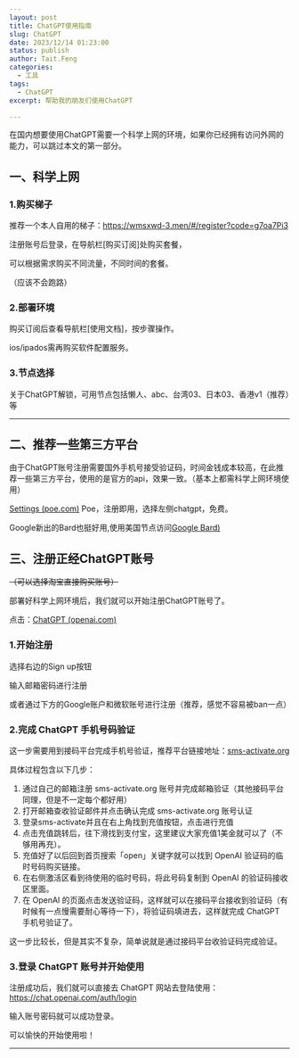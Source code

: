 ```yaml
---
layout: post
title: ChatGPT使用指南
slug: ChatGPT
date: 2023/12/14 01:23:00
status: publish
author: Tait.Feng
categories:
  - 工具
tags:
  - ChatGPT
excerpt: 帮助我的朋友们使用ChatGPT

---
```


在国内想要使用ChatGPT需要一个科学上网的环境，如果你已经拥有访问外网的能力，可以跳过本文的第一部分。

## 一、科学上网

### 1.购买梯子

推荐一个本人自用的梯子：https://wmsxwd-3.men/#/register?code=g7oa7Pi3

注册账号后登录，在导航栏[购买订阅]处购买套餐，

可以根据需求购买不同流量，不同时间的套餐。

（应该不会跑路）

### 2.部署环境

购买订阅后查看导航栏[使用文档]，按步骤操作。

ios/ipados需再购买软件配置服务。

### 3.节点选择

关于ChatGPT解锁，可用节点包括懒人、abc、台湾03、日本03、香港v1（推荐）等

---------------

## 二、推荐一些第三方平台

由于ChatGPT账号注册需要国外手机号接受验证码，时间金钱成本较高，在此推荐一些第三方平台，使用的是官方的api，效果一致。（基本上都需科学上网环境使用）

[Settings (poe.com)](https://poe.com/ChatGPT)  Poe，注册即用，选择左侧chatgpt，免费。

Google新出的Bard也挺好用,使用美国节点访问[Google Bard)](https://bard.google.com/chat)

## 三、注册正经ChatGPT账号

~~（可以选择淘宝直接购买账号）~~

部署好科学上网环境后，我们就可以开始注册ChatGPT账号了。

点击：[ChatGPT (openai.com)](https://chat.openai.com/)

### 1.开始注册

选择右边的Sign up按钮

输入邮箱密码进行注册

或者通过下方的Google账户和微软账号进行注册（推荐，感觉不容易被ban一点）

### 2.完成 ChatGPT 手机号码验证

这一步需要用到接码平台完成手机号验证，推荐平台链接地址：[sms-activate.org](https://sms-activate.org/?ref=1991106)

具体过程包含以下几步：

1. 通过自己的邮箱注册 sms-activate.org 账号并完成邮箱验证（其他接码平台同理，但是不一定每个都好用）
2. 打开邮箱查收验证邮件并点击确认完成 sms-activate.org 账号认证
3. 登录sms-activate并且在右上角找到充值按钮，点击进行充值
4. 点击充值跳转后，往下滑找到支付宝，这里建议大家充值1美金就可以了（不够用再充）。
5. 充值好了以后回到首页搜索「open」关键字就可以找到 OpenAI 验证码的临时号码购买链接。
6. 在右侧激活区看到待使用的临时号码，将此号码复制到 OpenAI 的验证码接收区里面。
7. 在 OpenAI 的页面点击发送验证码，这样就可以在接码平台接收到验证码（有时候有一点慢需要耐心等待一下），将验证码填进去，这样就完成 ChatGPT 手机号验证了。

这一步比较长，但是其实不复杂，简单说就是通过接码平台收验证码完成验证。

### 3.登录 ChatGPT 账号并开始使用

注册成功后，我们就可以直接去 ChatGPT 网站去登陆使用： https://chat.openai.com/auth/login

输入账号密码就可以成功登录。

可以愉快的开始使用啦！

-------------------

